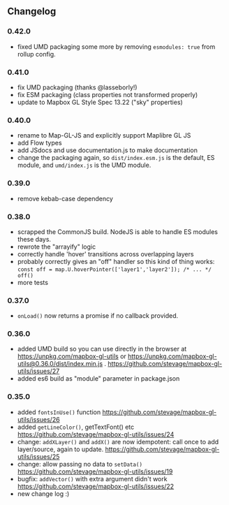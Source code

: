## Changelog

### 0.42.0
- fixed UMD packaging some more by removing `esmodules: true` from rollup config.

### 0.41.0
- fix UMD packaging (thanks @lasseborly!)
- fix ESM packaging (class properties not transformed properly)
- update to Mapbox GL Style Spec 13.22 ("sky" properties)
### 0.40.0
- rename to Map-GL-JS and explicitly support Maplibre GL JS
- add Flow types
- add JSdocs and use documentation.js to make documentation
- change the packaging again, so `dist/index.esm.js` is the default, ES module, and `umd/index.js` is the UMD module.

### 0.39.0
- remove kebab-case dependency

### 0.38.0

- scrapped the CommonJS build. NodeJS is able to handle ES modules these days.
- rewrote the "arrayify" logic
- correctly handle 'hover' transitions across overlapping layers
- probably correctly gives an "off" handler so this kind of thing works:
    `const off = map.U.hoverPointer(['layer1','layer2']); /* ... */ off()`
- more tests

### 0.37.0

- `onLoad()` now returns a promise if no callback provided.

### 0.36.0

- added UMD build so you can use directly in the browser at https://unpkg.com/mapbox-gl-utils or https://unpkg.com/mapbox-gl-utils@0.36.0/dist/index.min.js . https://github.com/stevage/mapbox-gl-utils/issues/27
- added es6 build as "module" parameter in package.json

### 0.35.0

- added `fontsInUse()` function https://github.com/stevage/mapbox-gl-utils/issues/26
- added `getLineColor()`, getTextFont() etc https://github.com/stevage/mapbox-gl-utils/issues/24
- change: `addXLayer()` and `addX()` are now idempotent: call once to add layer/source, again to update. https://github.com/stevage/mapbox-gl-utils/issues/25
- change: allow passing no data to `setData()` https://github.com/stevage/mapbox-gl-utils/issues/19
- bugfix: `addVector()` with extra argument didn't work https://github.com/stevage/mapbox-gl-utils/issues/22
- new change log :)
